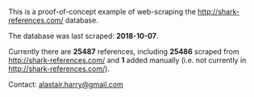 This is a proof-of-concept example of web-scraping the <http://shark-references.com/> database.



The database was last scraped: **2018-10-07**.

Currently there are **25487** references, including **25486** scraped from <http://shark-references.com/> and **1** added manually (i.e. not currently in <http://shark-references.com/>).

Contact: <alastair.harry@gmail.com>
